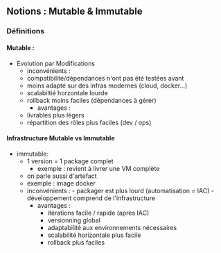 ## Notions : Mutable & Immutable

### Définitions

#### Mutable :
- Evolution par Modifications
    - inconvénients :
  - compatibilité/dépendances n'ont pas été testées avant
  - moins adapté sur des infras modernes (cloud, docker...)
  - scalabiltié horzontale lourde
  - rollback moins faciles (dépendances à gérer)
    - avantages :
  - livrables plus légers
  - répartition des rôles plus faciles (dev / ops)

#### Infrastructure Mutable vs Immutable

* immutable:
	- 1 version = 1 package complet
		- exemple : revient à livrer une VM complète
	- on parle aussi d'artefact
	- exemple : image docker
  - inconvénients :
		- packager est plus lourd (automatisation = IAC)
		- développement comprend de l'infrastructure
	  - avantages :
		- itérations facile / rapide (après IAC)
		- versionning global
		- adaptabilité aux environnements nécessaires
		- scalabilité horizontale plus facile
		- rollback plus faciles

